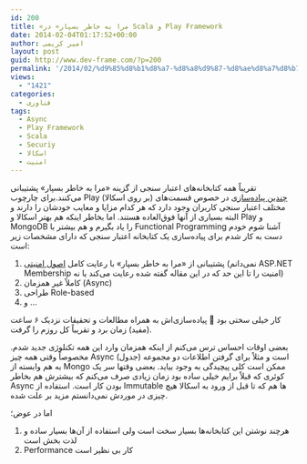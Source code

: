```yaml
---
id: 200
title: «مرا به خاطر بسپار» در Scala و Play Framework
date: 2014-02-04T01:17:52+00:00
author: امیر کریمی
layout: post
guid: http://www.dev-frame.com/?p=200
permalink: '/2014/02/%d9%85%d8%b1%d8%a7-%d8%a8%d9%87-%d8%ae%d8%a7%d8%b7%d8%b1-%d8%a8%d8%b3%d9%be%d8%a7%d8%b1-%d8%af%d8%b1-scala-play-framework/'
views:
  - "1421"
categories:
  - فناوری
tags:
  - Async
  - Play Framework
  - Scala
  - Securiy
  - اسکالا
  - امنیت
---
```

تقریباً همه کتابخانه‌های اعتبار سنجی از گزینه «مرا به خاطر بسپار» پشتیبانی می‌کنند.برای چارچوب Play (بر روی اسکالا) <a href="http://tersesystems.com/2012/07/07/remember-me-cookies-for-play-2-dot-0/" target="_blank">چندین پیاده‌سازی</a> در خصوص قسمت‌های مختلف اعتبار سنجی کاربران وجود دارد که هر کدام مزایا و معایب خودشان را دارند و البته بسیاری از آنها فوق‌العاده هستند. اما بخاطر اینکه هم بهتر اسکالا و Play و MongoDB را یاد بگیرم و هم بیشتر با Functional Programming آشنا شوم خودم دست به کار شدم برای پیاده‌سازی یک کتابخانه اعتبار سنجی که دارای مشخصات زیر است:

  1. پشتیبانی از «مرا به خاطر بسپار» با رعایت کامل <a href="http://fishbowl.pastiche.org/2004/01/19/persistent_login_cookie_best_practice/" target="_blank">اصول امنیتی</a> (نمی‌دانم ASP.NET Membership امنیت را تا این حد که در این مقاله گفته شده رعایت می‌کند یا نه)
  2. کاملاً غیر همزمان (Async)
  3. طراحی Role-based
  4. و &#8230;

کار خیلی سختی بود 🙁 پیاده‌سازی‌اش به همراه مطالعات و تحقیقات نزدیک ۶ ساعت (مفید) زمان برد و تقریباً کل روزم را گرفت.

بعضی اوقات احساس ترس می‌کنم از اینکه همزمان وارد این همه تکنلوژی جدید شدم. مخصوصاً وقتی همه چیز Async است و مثلاً برای گرفتن اطلاعات دو مجموعه (جدول) به هم وابسته از Mongo ممکن است کلی پیچیدگی به وجود بیاید. بعضی وقتها سر یک کوئری که قبلاً برایم خیلی ساده بود زمان زیادی صرف می‌کنم که بیشترش هم بخاطر Async بودن کار است. استفاده از Immutable ها هم که تا قبل از ورود به اسکالا هیچ چیزی در موردش نمی‌دانستم مزید بر علت شده.

اما در عوض؛

  1. هرچند نوشتن این کتابخانه‌ها بسیار سخت است ولی استفاده از آن‌ها بسیار ساده و لذت بخش است
  2. Performance کار بی نظیر است